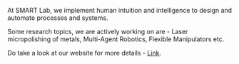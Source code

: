 At SMART Lab, we implement human intuition and intelligence to design and  automate processes and systems.

Some research topics, we are actively working on are - Laser micropolishing of metals, Multi-Agent Robotics, Flexible Manipulators etc.

Do take a look at our website for more details - [Link](https://labs.iitgn.ac.in/smart/#about).
